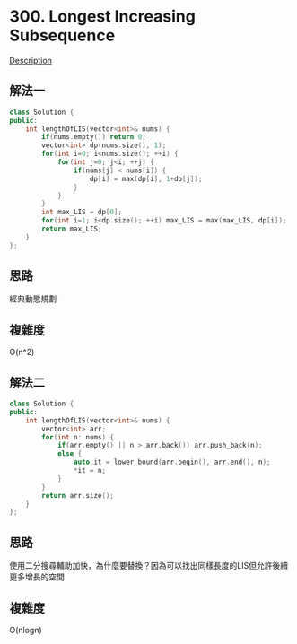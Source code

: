 # 300. Longest Increasing Subsequence 

[Description](https://leetcode.com/problems/longest-increasing-subsequence/description/)

## 解法一
```C++
class Solution {
public:
    int lengthOfLIS(vector<int>& nums) {
        if(nums.empty()) return 0;
        vector<int> dp(nums.size(), 1);
        for(int i=0; i<nums.size(); ++i) {
            for(int j=0; j<i; ++j) {
                if(nums[j] < nums[i]) {
                    dp[i] = max(dp[i], 1+dp[j]);
                }
            }
        }
        int max_LIS = dp[0];
        for(int i=1; i<dp.size(); ++i) max_LIS = max(max_LIS, dp[i]);
        return max_LIS;
    }
};
```

## 思路
經典動態規劃

## 複雜度
O(n^2)

## 解法二
```C++
class Solution {
public:
    int lengthOfLIS(vector<int>& nums) {
        vector<int> arr;
        for(int n: nums) {
            if(arr.empty() || n > arr.back()) arr.push_back(n);
            else {
                auto it = lower_bound(arr.begin(), arr.end(), n);
                *it = n;
            }
        }
        return arr.size();
    }
};
```
## 思路
使用二分搜尋輔助加快，為什麼要替換？因為可以找出同樣長度的LIS但允許後續更多增長的空間

## 複雜度
O(nlogn)